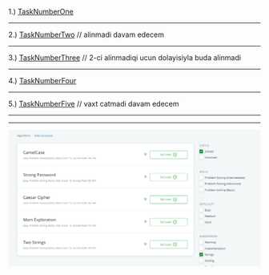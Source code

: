 1.) [TaskNumberOne](https://codepen.io/TheHamidov/pen/BaJERJo)<hr>
2.) [TaskNumberTwo]() // alinmadi davam edecem<hr>
3.) [TaskNumberThree]() // 2-ci alinmadiqi ucun dolayisiyla buda alinmadi<hr>
4.) [TaskNumberFour](https://codepen.io/TheHamidov/pen/yLprbWp)<hr>
5.) [TaskNumberFive]() // vaxt catmadi davam edecem<hr>

<hr>
<img src="../Storage/task.png">